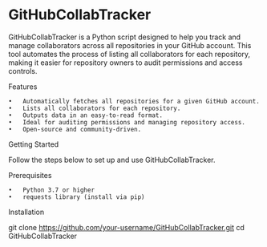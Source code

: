 # GitHubCollabTracker
GitHubCollabTracker is a Python script designed to help you track and manage collaborators across all repositories in your GitHub account. This tool automates the process of listing all collaborators for each repository, making it easier for repository owners to audit permissions and access controls.

Features

	•	Automatically fetches all repositories for a given GitHub account.
	•	Lists all collaborators for each repository.
	•	Outputs data in an easy-to-read format.
	•	Ideal for auditing permissions and managing repository access.
	•	Open-source and community-driven.

Getting Started

Follow the steps below to set up and use GitHubCollabTracker.

Prerequisites

	•	Python 3.7 or higher
	•	requests library (install via pip)

 Installation


git clone https://github.com/your-username/GitHubCollabTracker.git
cd GitHubCollabTracker
